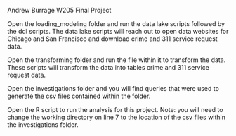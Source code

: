 Andrew Burrage
W205 Final Project

Open the loading_modeling folder and run the data lake scripts followed by the ddl scripts. The data lake scripts will reach out to open data websites for Chicago and San Francisco and download crime and 311 service request data.

Open the transforming folder and run the file within it to transform the data. These scripts will transform the data into tables crime and 311 service request data.

Open the investigations folder and you will find queries that were used to generate the csv files contained within the folder.

Open the R script to run the analysis for this project. Note: you will need to change the working directory on line 7 to the location of the csv files within the investigations folder.
